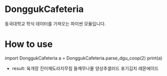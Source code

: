 # DonggukCafeteria
동국대학교 학식 데이터를 가져오는 파이썬 모듈입니다.

# How to use
  import DonggukCafeteria
  a = DonggukCafeteria.parse_dgu_coop(2)
  print(a)

* result:
  육개장
  진미채도라지무침
  들깨무나물
  양상추샐러드
  포기김치
  레몬에이드
